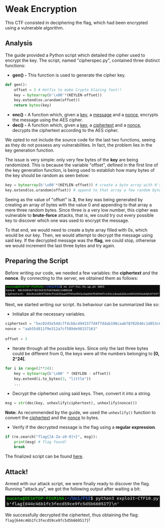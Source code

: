 # Weak Encryption

This CTF consisted in deciphering the flag, which had been encrypted using a vulnerable algorithm.

## Analysis

The guide provided a Python script which detailed the cipher used to encrypt the key. The script, named "cipherspec.py", contained three distinct functions:

* **gen() -** This function is used to generate the cipher key.

```python
def gen(): 
	offset = 3 # Hotfix to make Crypto blazing fast!!
	key = bytearray(b'\x00'*(KEYLEN-offset)) 
	key.extend(os.urandom(offset))
	return bytes(key)
```

* **enc() -** A function which, given a <u>key</u>, a <u>message</u> and a <u>nonce</u>, encrypts the message using the AES cipher.
* **dec() -** A function which, given a <u>key</u>, a <u>ciphertext</u> and a <u>nonce</u>, decrypts the ciphertext according to the AES cipher.

We opted to not include the source code for the last two functions, seeing as they do not possess any vulnerabilities. In fact, the problem lies in the key generation function.

The issue is very simple: only very few bytes of the **key** are being randomized. This is because the variable "offset", defined in the first line of the key generation function, is being used to establish how many bytes of the key should be random as seen below:

```python
key = bytearray(b'\x00'*(KEYLEN-offset)) # create a byte array with 0's
key.extend(os.urandom(offset)) # append to that array a few random bytes
```

Seeing as the value of "offset" is **3**, the key was being generated by creating an array of bytes with the value 0 and appending to that array a mere three random bytes. Since three is a very low number, this cipher was vulnerable to **brute-force** attacks, that is, we could try out every possible key to discover which one was used to encrypt the message.

To that end, we would need to create a byte array filled with 0s, which would be our key. Then, we would attempt to decrypt the message using said key. If the decrypted message was the **flag**, we could stop, otherwise we would increment the last three bytes and try again.

## Preparing the Script

Before writing our code, we needed a few variables: the **ciphertext** and the **nonce**. By connecting to the server, we obtained them as follows:

![Alt text](images/10-1.png)

Next, we started writing our script. Its behaviour can be summarized like so:

* Initialize all the necessary variables.

```python
ciphertext = "5ec0245e54dc7f4cbbc4941577d4f7ddab198caab78702646c1d853c6912a7d7f4052ba72c3ae6"
nonce = "aab55d811f9e312a7cf589de98157163"

offset = 3
```

* Iterate through all the possible keys. Since only the last three bytes could be different from 0, the keys were all the numbers belonging to **[0, 2^24[**.

```python
for i in range(2**24):
	key = bytearray(b'\x00' * (KEYLEN - offset)) 
	key.extend(i.to_bytes(3, "little"))
    ...
```

* Decrypt the ciphertext using said keys. Then, convert it into a string.

```python
msg = str(dec(key, unhexlify(ciphertext), unhexlify(nonce)))
```

**Note:** As recommended by the guide, we used the `unhexlify()` function to convert the <u>ciphertext</u> and the <u>nonce</u> to bytes.

* Verify if the decrypted message is the flag using a **regular expression**.

```python
if (re.search("flag{[A-Za-z0-9]+}", msg)):
    print(msg) # flag found!
    break
```

The finalized script can be found [here](etc/exploit-CTF10.py).

## Attack!

Armed with our attack script, we were finally ready to discover the flag. Running "attack.py", we got the following output after waiting a bit:

![Alt text](images/10-2.png)

We successfully decrypted the ciphertext, thus obtaining the flag: `flag{644c46b1fc3fecd59ce9fc5d5b660517}`!
